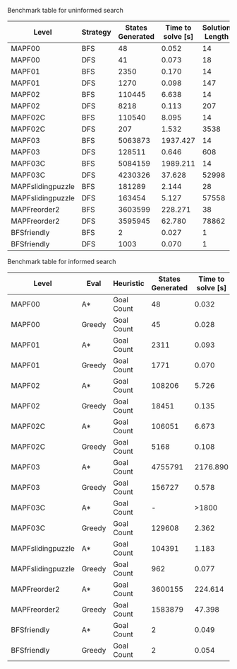 Benchmark table for uninformed search

| Level             | Strategy | States Generated | Time to solve [s] | Solution Length |
| ----------------- | -------- | ---------------- | ----------------- | --------------- |
| MAPF00            | BFS      | 48               | 0.052             | 14              |
| MAPF00            | DFS      | 41               | 0.073             | 18              |
| MAPF01            | BFS      | 2350             | 0.170             | 14              |
| MAPF01            | DFS      | 1270             | 0.098             | 147             |
| MAPF02            | BFS      | 110445           | 6.638             | 14              |
| MAPF02            | DFS      | 8218             | 0.113             | 207             |
| MAPF02C           | BFS      | 110540           | 8.095             | 14              |
| MAPF02C           | DFS      | 207              | 1.532             | 3538            |
| MAPF03            | BFS      | 5063873          | 1937.427          | 14              |
| MAPF03            | DFS      | 128511           | 0.646             | 608             |
| MAPF03C           | BFS      | 5084159          | 1989.211          | 14              |
| MAPF03C           | DFS      | 4230326          | 37.628            | 52998           |
| MAPFslidingpuzzle | BFS      | 181289           | 2.144             | 28              |
| MAPFslidingpuzzle | DFS      | 163454           | 5.127             | 57558           |
| MAPFreorder2      | BFS      | 3603599          | 228.271           | 38              |
| MAPFreorder2      | DFS      | 3595945          | 62.780            | 78862           |
| BFSfriendly       | BFS      | 2                | 0.027             | 1               |
| BFSfriendly       | DFS      | 1003             | 0.070             | 1               |


Benchmark table for informed search

| Level             | Eval   | Heuristic  | States Generated | Time to solve [s] | Solution length |
| ----------------- | ------ | ---------- | ---------------- | ----------------- | --------------- |
| MAPF00            | A*     | Goal Count | 48               | 0.032             | 14              |
| MAPF00            | Greedy | Goal Count | 45               | 0.028             | 16              |
| MAPF01            | A*     | Goal Count | 2311             | 0.093             | 14              |
| MAPF01            | Greedy | Goal Count | 1771             | 0.070             | 137             |
| MAPF02            | A*     | Goal Count | 108206           | 5.726             | 14              |
| MAPF02            | Greedy | Goal Count | 18451            | 0.135             | 206             |
| MAPF02C           | A*     | Goal Count | 106051           | 6.673             | 14              |
| MAPF02C           | Greedy | Goal Count | 5168             | 0.108             | 44              |
| MAPF03            | A*     | Goal Count | 4755791          | 2176.890          | 14              |
| MAPF03            | Greedy | Goal Count | 156727           | 0.578             | 364             |
| MAPF03C           | A*     | Goal Count | -                | >1800             | -               |
| MAPF03C           | Greedy | Goal Count | 129608           | 2.362             | 55              |
| MAPFslidingpuzzle | A*     | Goal Count | 104391           | 1.183             | 28              |
| MAPFslidingpuzzle | Greedy | Goal Count | 962              | 0.077             | 46              |
| MAPFreorder2      | A*     | Goal Count | 3600155          | 224.614           | 40              |
| MAPFreorder2      | Greedy | Goal Count | 1583879          | 47.398            | 389             |
| BFSfriendly       | A*     | Goal Count | 2                | 0.049             | 1               |
| BFSfriendly       | Greedy | Goal Count | 2                | 0.054             | 1               |

